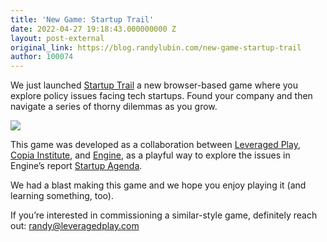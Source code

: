 ```yaml
---
title: 'New Game: Startup Trail'
date: 2022-04-27 19:18:43.000000000 Z
layout: post-external
original_link: https://blog.randylubin.com/new-game-startup-trail
author: 100074
---
```


We just launched [Startup Trail](http://startuptrail.engine.is/) a new browser-based game where you explore policy issues facing tech startups. Found your company and then navigate a series of thorny dilemmas as you grow.

![](https://blog.randylubin.com/images/startuptrail-1200x630.png)

This game was developed as a collaboration between [Leveraged Play](https://leveragedplay.com/), [Copia Institute](https://copia.is/), and [Engine](https://www.engine.is/), as a playful way to explore the issues in Engine’s report [Startup Agenda](https://www.engine.is/news/category/engine-releases-2022-startup-agenda).

We had a blast making this game and we hope you enjoy playing it (and learning something, too).

If you’re interested in commissioning a similar-style game, definitely reach out: randy@leveragedplay.com
